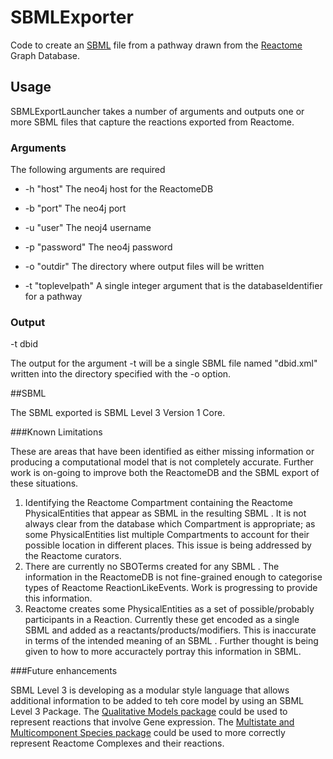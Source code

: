 # SBMLExporter

Code to create an [SBML]("http://sbml.org") file from a pathway drawn from the [Reactome]("http://www.reactome.org/") Graph Database. 

## Usage

SBMLExportLauncher takes a number of arguments and outputs one or more SBML files that capture the reactions exported from Reactome.

### Arguments

The following arguments are required

- -h "host" 			The neo4j host for the ReactomeDB
- -b "port"				The neo4j port
- -u "user" 			The neoj4 username
- -p "password" 		The neo4j password
- -o "outdir"			The directory where output files will be written
 

- -t "toplevelpath"	A single integer argument that is the databaseIdentifier for a pathway


### Output

-t dbid

The output for the argument -t will be a single SBML file named "dbid.xml" written into the directory specified with the -o option.


##SBML

The SBML exported is SBML Level 3 Version 1 Core.

###Known Limitations

These are areas that have been identified as either missing information or producing a computational model that is not completely accurate. Further work is on-going to improve both the ReactomeDB and the SBML export of these situations.

1. Identifying the Reactome Compartment containing the Reactome PhysicalEntities that appear as SBML <species> in the resulting SBML <model>. It is not always clear from the database which Compartment is appropriate; as some PhysicalEntities list multiple Compartments to account for their possible location in different places. This issue is being addressed by the Reactome curators.
2. There are currently no SBOTerms created for any SBML <reaction>. The information in the ReactomeDB is not fine-grained enough to categorise types of Reactome ReactionLikeEvents. Work is progressing to provide this information.
3. Reactome creates some PhysicalEntities as a set of possible/probably participants in a Reaction. Currently these get encoded as a single SBML <species> and added as a reactants/products/modifiers. This is inaccurate in terms of the intended meaning of an SBML <species>. Further thought is being given to how to more accuractely portray this information in SBML.


###Future enhancements

SBML Level 3 is developing as a modular style language that allows additional information to be added to teh core model by using an SBML Level 3 Package. The [Qualitative Models package]("http://sbml.org/Documents/Specifications/SBML_Level_3/Packages/qual") could be used to represent reactions that involve Gene expression. The [Multistate and Multicomponent Species package]("http://sbml.org/Documents/Specifications/SBML_Level_3/Packages/multi") could be used to more correctly represent Reactome Complexes and their reactions.